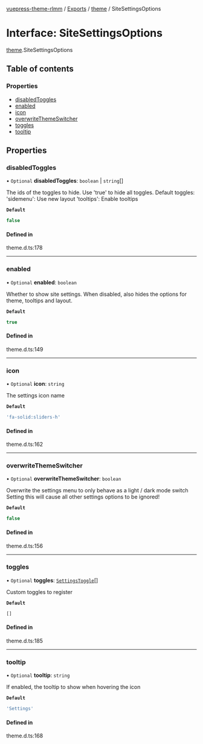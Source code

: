 [vuepress-theme-rlmm](../README.md) / [Exports](../modules.md) / [theme](../modules/theme.md) / SiteSettingsOptions

# Interface: SiteSettingsOptions

[theme](../modules/theme.md).SiteSettingsOptions

## Table of contents

### Properties

- [disabledToggles](theme.SiteSettingsOptions.md#disabledtoggles)
- [enabled](theme.SiteSettingsOptions.md#enabled)
- [icon](theme.SiteSettingsOptions.md#icon)
- [overwriteThemeSwitcher](theme.SiteSettingsOptions.md#overwritethemeswitcher)
- [toggles](theme.SiteSettingsOptions.md#toggles)
- [tooltip](theme.SiteSettingsOptions.md#tooltip)

## Properties

### disabledToggles

• `Optional` **disabledToggles**: `boolean` \| `string`[]

The ids of the toggles to hide.
Use 'true' to hide all toggles.
Default toggles:
'sidemenu': Use new layout
'tooltips': Enable tooltips

**`Default`**

```ts
false
```

#### Defined in

theme.d.ts:178

___

### enabled

• `Optional` **enabled**: `boolean`

Whether to show site settings.
When disabled, also hides the options for theme, tooltips and layout.

**`Default`**

```ts
true
```

#### Defined in

theme.d.ts:149

___

### icon

• `Optional` **icon**: `string`

The settings icon name

**`Default`**

```ts
'fa-solid:sliders-h'
```

#### Defined in

theme.d.ts:162

___

### overwriteThemeSwitcher

• `Optional` **overwriteThemeSwitcher**: `boolean`

Overwrite the settings menu to only behave as a light / dark mode switch
Setting this will cause all other settings options to be ignored!

**`Default`**

```ts
false
```

#### Defined in

theme.d.ts:156

___

### toggles

• `Optional` **toggles**: [`SettingsToggle`](theme.SettingsToggle.md)[]

Custom toggles to register

**`Default`**

```ts
[]
```

#### Defined in

theme.d.ts:185

___

### tooltip

• `Optional` **tooltip**: `string`

If enabled, the tooltip to show when hovering the icon

**`Default`**

```ts
'Settings'
```

#### Defined in

theme.d.ts:168
